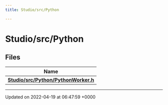 ```yaml
---
title: Studio/src/Python

---
```


# Studio/src/Python



## Files

| Name           |
| -------------- |
| **[Studio/src/Python/PythonWorker.h](../Files/PythonWorker_8h.md#file-pythonworker.h)**  |






-------------------------------

Updated on 2022-04-19 at 06:47:59 +0000
